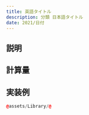```yaml
---
title: 英語タイトル
description: 分類 日本語タイトル
date: 2021/日付
---
```


## 説明

## 計算量

## 実装例

```cpp
@assets/Library/@
```

<!--
記事のルール

・最後尾に「。」は付けない
・「、」じゃなくて「,」
・数字はmathjaxの半角に統一
・INFとかもmathjaxにする
・Nは大文字
・「流れ」「考え方」「できること」->「アルゴリズム」に統一する
・実装例の説明
  実装上での工夫や使用している関数について記述する
  main関数内で解いている問題については#実装例の下に以下のようにに記述する

##### main関数内で解いている問題
> [AOJ_GRL_1_B](https://onlinejudge.u-aizu.ac.jp/courses/library/5/GRL/1/GRL_1_B)

・参考もなるべく載せる
・分かっていることはほとんど書く
-->